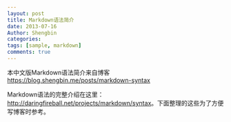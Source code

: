 ```yaml
---
layout: post
title: Markdown语法简介
date: 2013-07-16
Author: Shengbin
categories: 
tags: [sample, markdown]
comments: true
---
```


本中文版Markdown语法简介来自博客 <https://blog.shengbin.me/posts/markdown-syntax>

Markdown语法的完整介绍在这里：<http://daringfireball.net/projects/markdown/syntax>。下面整理的这些为了方便写博客时参考。

